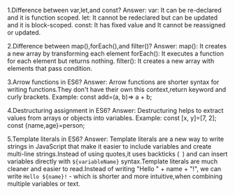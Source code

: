 1.Difference between var,let,and const?
Answer:
var: It can be re-declared and it is function scoped.
let: It cannot be redeclared but can be updated and it is block-scoped.
const: It has fixed value and It cannot be reassigned or updated.

2.Difference between map(),forEach(),and filter()?
Answer:
map(): It creates a new array by transforming each element
forEach(): It executes a function for each element but returns nothing.
filter(): It creates a new array with elements that pass condition.

3.Arrow functions in ES6?
Answer: Arrow functions are shorter syntax for writing functions.They don't have their own this context,return keyword and curly brackets.
Example: const add=(a, b)=> a + b;

4.Destructuring assignment in ES6?
Answer:
Destructuring helps to extract values from arrays or objects into variables.
Example:
const [x, y]=[7, 2];  
const {name,age}=person;

5.Template literals in ES6?
Answer:
Template literals are a new way to write strings in JavaScript that make it easier to include variables and create multi-line strings.Instead of using quotes,it uses backticks (` `) and can insert variables directly with `${variableName}` syntax.Template literals are much cleaner and easier to read.Instead of writing "Hello " + name + "!", we can write `Hello ${name}!` - which is shorter and more intuitive,when combining multiple variables or text.

